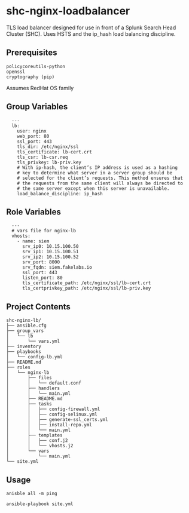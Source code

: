 # shc-nginx-loadbalancer

TLS load balancer designed for use in front of a Splunk Search
Head Cluster (SHC). Uses HSTS and the ip_hash load balancing discipline.

## Prerequisites

`policycoreutils-python`  
`openssl`  
`cryptography (pip)`  

Assumes RedHat OS family
## Group Variables
```
  ---
  lb:
    user: nginx
    web_port: 80
    ssl_port: 443
    tls_dir: /etc/nginx/ssl
    tls_certificate: lb-cert.crt
    tls_csr: lb-csr.req
    tls_privkey: lb-priv.key
    # With ip-hash, the client’s IP address is used as a hashing
    # key to determine what server in a server group should be
    # selected for the client’s requests. This method ensures that
    # the requests from the same client will always be directed to
    # the same server except when this server is unavailable. 
    load_balance_discipline: ip_hash
```

## Role Variables
```
  ---
  # vars file for nginx-lb
  vhosts:
    - name: siem
      srv_ip0: 10.15.100.50
      srv_ip1: 10.15.100.51
      srv_ip2: 10.15.100.52
      srv_port: 8000
      srv_fqdn: siem.fakelabs.io
      ssl_port: 443
      listen_port: 80
      tls_certificate_path: /etc/nginx/ssl/lb-cert.crt
      tls_certprivkey_path: /etc/nginx/ssl/lb-priv.key

```



## Project Contents
```
shc-nginx-lb/
├── ansible.cfg
├── group_vars
│   └── lb
│       └── vars.yml
├── inventory
├── playbooks
│   └── config-lb.yml
├── README.md
├── roles
│   └── nginx-lb
│       ├── files
│       │   └── default.conf
│       ├── handlers
│       │   └── main.yml
│       ├── README.md
│       ├── tasks
│       │   ├── config-firewall.yml
│       │   ├── config-selinux.yml
│       │   ├── generate-ssl_certs.yml
│       │   ├── install-repo.yml
│       │   └── main.yml
│       ├── templates
│       │   ├── conf.j2
│       │   └── vhosts.j2
│       └── vars
│           └── main.yml
└── site.yml

```

## Usage
```
anisble all -m ping

ansible-playbook site.yml
```
